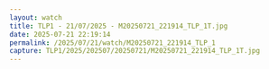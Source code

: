 ```yaml
---
layout: watch
title: TLP1 - 21/07/2025 - M20250721_221914_TLP_1T.jpg
date: 2025-07-21 22:19:14
permalink: /2025/07/21/watch/M20250721_221914_TLP_1
capture: TLP1/2025/202507/20250721/M20250721_221914_TLP_1T.jpg
---
```

